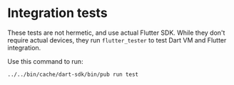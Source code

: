 # Integration tests

These tests are not hermetic, and use actual Flutter SDK.
While they don't require actual devices, they run `flutter_tester` to test
Dart VM and Flutter integration.

Use this command to run:

```shell
../../bin/cache/dart-sdk/bin/pub run test
```
